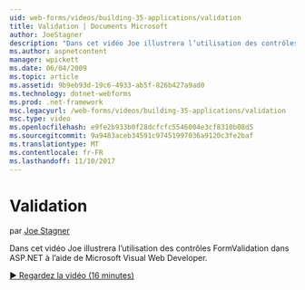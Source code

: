 ```yaml
---
uid: web-forms/videos/building-35-applications/validation
title: Validation | Documents Microsoft
author: JoeStagner
description: "Dans cet vidéo Joe illustrera l’utilisation des contrôles FormValidation dans ASP.NET à l’aide de Microsoft Visual Web Developer."
ms.author: aspnetcontent
manager: wpickett
ms.date: 06/04/2009
ms.topic: article
ms.assetid: 9b9eb93d-19c6-4933-ab5f-826b427a9ad0
ms.technology: dotnet-webforms
ms.prod: .net-framework
msc.legacyurl: /web-forms/videos/building-35-applications/validation
msc.type: video
ms.openlocfilehash: e9fe2b933b0f28dcfcfc5546004e3cf8310b08d5
ms.sourcegitcommit: 9a9483aceb34591c97451997036a9120c3fe2baf
ms.translationtype: MT
ms.contentlocale: fr-FR
ms.lasthandoff: 11/10/2017
---
```

<a name="validation"></a>Validation
====================
par [Joe Stagner](https://github.com/JoeStagner)

Dans cet vidéo Joe illustrera l’utilisation des contrôles FormValidation dans ASP.NET à l’aide de Microsoft Visual Web Developer.

[&#9654; Regardez la vidéo (16 minutes)](https://channel9.msdn.com/Blogs/ASP-NET-Site-Videos/validation)
